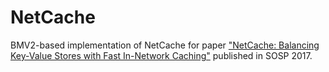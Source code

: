 # NetCache

BMV2-based implementation of NetCache for paper ["NetCache: Balancing Key-Value Stores with Fast In-Network Caching"](https://dl.acm.org/doi/10.1145/3132747.3132764) published in SOSP 2017.
